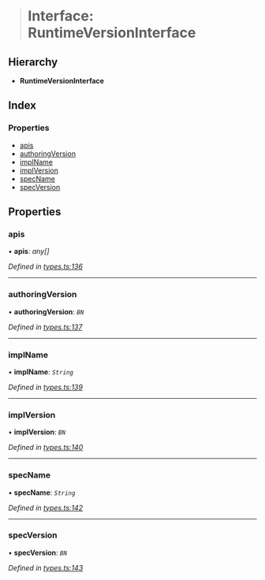 > # Interface: RuntimeVersionInterface

## Hierarchy

* **RuntimeVersionInterface**

## Index

### Properties

* [apis](_types_.runtimeversioninterface.md#apis)
* [authoringVersion](_types_.runtimeversioninterface.md#authoringversion)
* [implName](_types_.runtimeversioninterface.md#implname)
* [implVersion](_types_.runtimeversioninterface.md#implversion)
* [specName](_types_.runtimeversioninterface.md#specname)
* [specVersion](_types_.runtimeversioninterface.md#specversion)

## Properties

###  apis

• **apis**: *any[]*

*Defined in [types.ts:136](https://github.com/polkadot-js/api/blob/8922bbf/packages/types/src/types.ts#L136)*

___

###  authoringVersion

• **authoringVersion**: *`BN`*

*Defined in [types.ts:137](https://github.com/polkadot-js/api/blob/8922bbf/packages/types/src/types.ts#L137)*

___

###  implName

• **implName**: *`String`*

*Defined in [types.ts:139](https://github.com/polkadot-js/api/blob/8922bbf/packages/types/src/types.ts#L139)*

___

###  implVersion

• **implVersion**: *`BN`*

*Defined in [types.ts:140](https://github.com/polkadot-js/api/blob/8922bbf/packages/types/src/types.ts#L140)*

___

###  specName

• **specName**: *`String`*

*Defined in [types.ts:142](https://github.com/polkadot-js/api/blob/8922bbf/packages/types/src/types.ts#L142)*

___

###  specVersion

• **specVersion**: *`BN`*

*Defined in [types.ts:143](https://github.com/polkadot-js/api/blob/8922bbf/packages/types/src/types.ts#L143)*